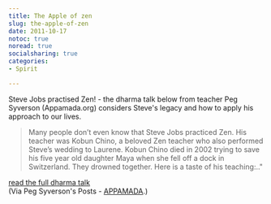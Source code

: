 ```yaml
---
title: The Apple of zen
slug: the-apple-of-zen
date: 2011-10-17
notoc: true
noread: true
socialsharing: true
categories: 
- Spirit

---
```

Steve Jobs practised Zen! - the dharma talk below from teacher&#xa0;Peg Syverson (Appamada.org) considers Steve's legacy and how to apply his approach to our lives.

> Many people don&#x2019;t even know that Steve Jobs practiced Zen. His teacher was Kobun Chino, a beloved Zen teacher who also performed Steve&#x2019;s wedding to Laurene. Kobun Chino died in 2002 trying to save his five year old daughter Maya when she fell off a dock in Switzerland. They drowned together. Here is a taste of his teaching:.."
  
[read the full dharma talk][appamada]  
(Via Peg Syverson's Posts - [APPAMADA][appamada 2].) 

[appamada]: http://community.appamada.org/xn/detail/2712017:BlogPost:22752
[appamada 2]: http://www.appamada.org/